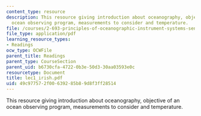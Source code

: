 ```yaml
---
content_type: resource
description: This resource giving introduction about oceanography, objective of an
  ocean observing program, measurements to consider and temperature.
file: /courses/2-693-principles-of-oceanographic-instrument-systems-sensors-and-measurements-13-998-spring-2004/49c977572f00639285b89d8f3ff28514_lec1_irish.pdf
file_type: application/pdf
learning_resource_types:
- Readings
ocw_type: OCWFile
parent_title: Readings
parent_type: CourseSection
parent_uid: b6730cfa-4722-0b3e-50d3-30aa03593e0c
resourcetype: Document
title: lec1_irish.pdf
uid: 49c97757-2f00-6392-85b8-9d8f3ff28514
---
```

This resource giving introduction about oceanography, objective of an ocean observing program, measurements to consider and temperature.

